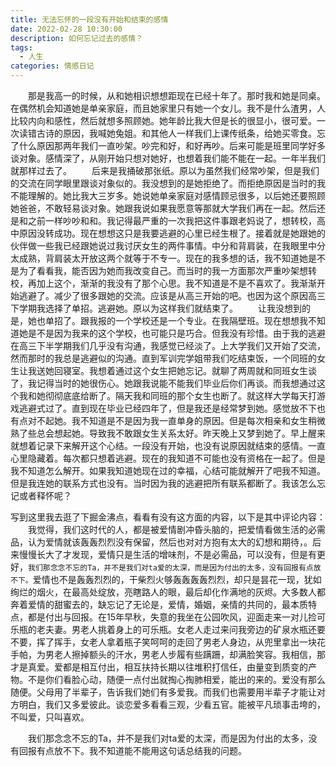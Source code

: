```yaml
---
title: 无法忘怀的一段没有开始和结束的感情
date: 2022-02-28 10:30:00
description: 如何忘记过去的感情？
tags:
  - 人生
categories: 情感日记
---
```


&emsp;&emsp;那是我高一的时候，从和她相识想想距现在已经十年了。那时我和她是同桌。在偶然机会知道她是单亲家庭，而且她家里只有她一个女儿。我不是什么渣男，人比较内向和感性，然后就想多照顾她。她年龄比我大但是长的很显小，很可爱。一次读错古诗的原因，我喊她兔姐。和其他人一样我们上课传纸条，给她买零食。忘了什么原因那两年我们一直吵架。吵完和好，和好再吵。后来可能是班里同学好多谈对象。感情深了，从刚开始只想对她好，也想着我们能不能在一起。一年半我们就那样过去了。
&emsp;&emsp;后来是我捅破那张纸。原以为虽然我们经常吵架，但是我们的交流在同学眼里跟谈对象似的。我没想到的是她拒绝了。而拒绝原因是当时的我不能理解的。她比我大三岁多。她说她单亲家庭对感情顾忌很多，以后她还要照顾她爸爸，不敢轻易谈对象。她跟我说如果我愿意等那就大学我们再在一起。然后还是和之前一样吵吵和和。我记得最严重的一次我把这件事跟老妈说了，想转校，高中原因没转成功。现在想想这只是我要逃避的心里已经生根了。接着就是她跟她的伙伴做一些我已经跟她说过我讨厌女生的两件事情。中分和背肩装，在我眼里中分太成熟，背肩装太开放这两个就等于不专一。现在的我多想的话，我不知道她是不是为了看看我，能否因为她而我改变自己。而当时的我一方面那次严重吵架想转校，再加上这个，渐渐的我没有了那个心思。我不知道是不是不喜欢了。我渐渐开始逃避了。减少了很多跟她的交流。应该是从高三开始的吧。也因为这个原因高三下学期我选择了单招。逃避她。原以为这样我们就结束了。
&emsp;&emsp;让我没想到的是，她也单招了。跟我报的一个学校还是一个专业。在我隔壁班。现在想想我不知道她是不是因为我来的这个学校，也可能只是巧合。但我没有珍惜。由于我的逃避在高三下半学期我们几乎没有沟通，我感觉已经淡了。上大学我们又开始了交流，然而那时的我总是逃避似的沟通。直到军训完学姐带我们吃结束饭，一个同班的女生让我送她回寝室。我想着通过这个女生把她忘记。就聊了两周就和同班女生谈了，我记得当时的她很伤心。她跟我说能不能我们毕业后你们再谈。而我想通过这个我和她彻彻底底给断了。隔天我和同班的那个女生也断了。就这样大学每天打游戏逃避式过了。直到现在毕业已经四年了，但是我还是经常梦到她。感觉放不下也有点对不起她。我不知道是不是因为我一直单身的原因。但是每次相亲和女生稍微熟了些总会想起她。导致我不敢跟女生关系太好。昨天晚上又梦到她了。早上醒来就想着记录下来解开这个心结。一段没有开始，也没有说原因就结束的感情。一直心里隐藏着。每次都只想着逃避。现在的我知道不可能也没有资格在一起了。但是我不知道怎么解开。如果我知道她现在过的幸福，心结可能就解开了吧我不知道。但是我连她的联系方式也没有。当时因为我的逃避把所有联系都断了。我该怎么忘记或者释怀呢？

写到这里我去逛了下掘金沸点，看看有没有这方面的内容，以下是其中评论内容：
&emsp;&emsp;我觉得，我们这时代的人，都是被爱情剧冲昏头脑的，把爱情看做生活的必需品，认为爱情就该轰轰烈烈没有保留，然后也对对方抱有太大的幻想和期待，。后来慢慢长大了才发现，爱情只是生活的增味剂，不是必需品，可以没有，但是有更好，`我们那念念不忘的Ta，并不是我们对ta爱的太深，而是因为付出的太多，没有回报有点放不下。`爱情也不是轰轰烈烈的，干柴烈火够轰轰轰轰烈烈，却只是昙花一现，犹如绚烂的烟火，在最高处绽放，亮瞎路人的眼，最后却化作满地的灰烬。大多数人都奔着爱情的甜蜜去的，缺忘记了无论是，爱情，婚姻，亲情的共同的，最本质特点，都是付出与回报。在15年早秋，失意的我坐在公园吹风，迎面走来一对儿捡可乐瓶的老夫妻。男老人挑着身上的可乐瓶。女老人走过来问我旁边的矿泉水瓶还要不要，挥了挥手，女老人拿着瓶子笑呵呵的走回了男老人身边，从兜里拿出一块花手帕，为男老人擦掉额头的汗水，男老人步履有些蹒跚，却满脸笑容。我相信，那才是真爱。爱都是相互付出，相互扶持长期以往堆积打信任，由量变到质变的产物。不是你们看脸心动，随便一点付出就掏心掏肺相爱，能出的来的。爱没有那么随便。父母用了半辈子，告诉我们她们有多爱我。而我们也需要用半辈子才能让对方明白，我们又多爱彼此。谈恋爱多看看三观，少看五官。能被平凡琐事击垮的，不叫爱，只叫喜欢。

&emsp;&emsp;我们那念念不忘的Ta，并不是我们对ta爱的太深，而是因为付出的太多，没有回报有点放不下。我不知道能不能用这句话总结我的问题。
